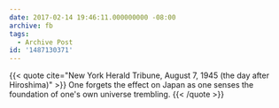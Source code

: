 ```yaml
---
date: 2017-02-14 19:46:11.000000000 -08:00
archive: fb
tags: 
  - Archive Post
id: '1487130371'
---
```


{{< quote cite="New York Herald Tribune, August 7, 1945 (the day after Hiroshima)" >}}
One forgets the effect on Japan as one senses the foundation of one's own universe trembling.
{{< /quote >}}
